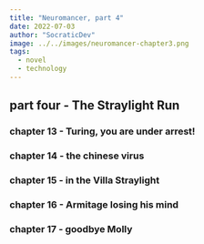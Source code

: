 ```yaml
---
title: "Neuromancer, part 4"
date: 2022-07-03
author: "SocraticDev"
image: ../../images/neuromancer-chapter3.png
tags:
  - novel
  - technology
---
```


## part four - The Straylight Run

### chapter 13 - Turing, you are under arrest!

### chapter 14 -  the chinese virus

### chapter 15 -  in the Villa Straylight

### chapter 16 - Armitage losing his mind

### chapter 17 - goodbye Molly
